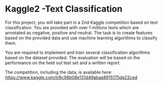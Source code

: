# Kaggle2 -Text Classification 
For this project, you will take part in a 2nd Kaggle competition based on text classification.
You are provided with over 1 millions texts which are annotated as negative, positive and neutral. The task is to create features based on the provided data and use machine learning algorithms to classify them.

You are required to implement and train several classification algorithms based on the dataset provided. The evaluation will be based on the performance on the held out test set and a written report.

The competition, including the data, is available here: https://www.kaggle.com/t/6c98b08e131d49abaa8915175de22ced
